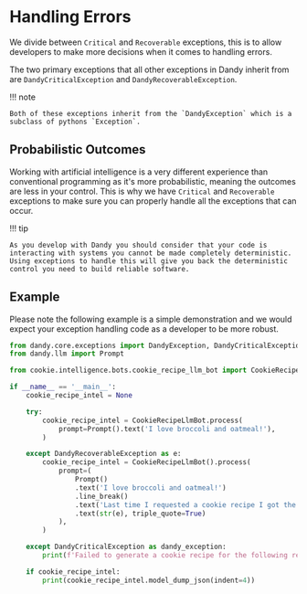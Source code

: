 # Handling Errors

We divide between `Critical` and `Recoverable` exceptions, this is to allow developers to make more decisions when it comes to handling errors.

The two primary exceptions that all other exceptions in Dandy inherit from are `DandyCriticalException` and `DandyRecoverableException`.

!!! note

    Both of these exceptions inherit from the `DandyException` which is a subclass of pythons `Exception`.



## Probabilistic Outcomes

Working with artificial intelligence is a very different experience than conventional programming as it's more probabilistic, meaning the outcomes are less in your control.
This is why we have `Critical` and `Recoverable` exceptions to make sure you can properly handle all the exceptions that can occur.

!!! tip

    As you develop with Dandy you should consider that your code is interacting with systems you cannot be made completely deterministic.
    Using exceptions to handle this will give you back the deterministic control you need to build reliable software.

## Example

Please note the following example is a simple demonstration and we would expect your exception handling code as a developer to be more robust.

```py title="main.py"
from dandy.core.exceptions import DandyException, DandyCriticalException, DandyRecoverableException
from dandy.llm import Prompt

from cookie.intelligence.bots.cookie_recipe_llm_bot import CookieRecipeLlmBot

if __name__ == '__main__':
    cookie_recipe_intel = None

    try:
        cookie_recipe_intel = CookieRecipeLlmBot.process(
            prompt=Prompt().text('I love broccoli and oatmeal!'),
        )

    except DandyRecoverableException as e:
        cookie_recipe_intel = CookieRecipeLlmBot().process(
            prompt=(
                Prompt()
                .text('I love broccoli and oatmeal!')
                .line_break()
                .text('Last time I requested a cookie recipe I got the following error:')
                .text(str(e), triple_quote=True)
            ),
        )

    except DandyCriticalException as dandy_exception:
        print(f'Failed to generate a cookie recipe for the following reason "{dandy_exception}" ... please try again')

    if cookie_recipe_intel:
        print(cookie_recipe_intel.model_dump_json(indent=4))
```